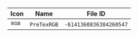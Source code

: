| Icon | Name | File ID |
| ---  | ---  | ---     |
| ![](PreTexRGB.png) | `PreTexRGB` | `-6141360836384260547` |
